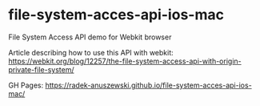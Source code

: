 # file-system-acces-api-ios-mac
File System Access API demo for Webkit browser

Article describing how to use this API with webkit: https://webkit.org/blog/12257/the-file-system-access-api-with-origin-private-file-system/

GH Pages: https://radek-anuszewski.github.io/file-system-acces-api-ios-mac/
